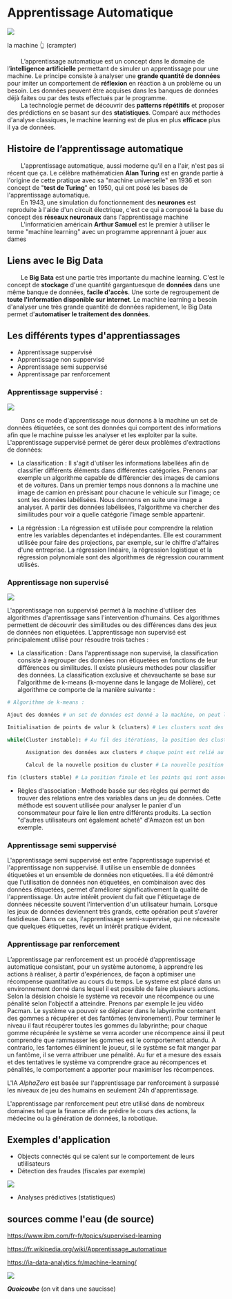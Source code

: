    # Apprentissage Automatique
![](https://i.makeagif.com/media/10-01-2022/2R4KL8.gif)

la machine 👆 (crampter)

&nbsp;&nbsp;&nbsp;&nbsp;&nbsp;&nbsp;&nbsp;&nbsp;L’apprentissage automatique est un concept dans le domaine de l’**intelligence artificielle** permettant de simuler un apprentissage pour une machine. Le principe consiste à analyser une **grande quantité de données** pour imiter un comportement de **réflexion** en réaction à un problème ou un besoin. Les données peuvent être acquises dans les banques de données déjà faites ou par des tests effectués par le programme.  
&nbsp;&nbsp;&nbsp;&nbsp;&nbsp;&nbsp;&nbsp;&nbsp;La technologie permet de découvrir des **patterns répétitifs** et proposer des prédictions en se basant sur des **statistiques**. Comparé aux méthodes d'analyse classiques, le machine learning est de plus en plus **efficace** plus il ya de données.

## Histoire de l’apprentissage automatique

&nbsp;&nbsp;&nbsp;&nbsp;&nbsp;&nbsp;&nbsp;&nbsp;L'apprentissage automatique, aussi moderne qu'il en a l'air, n'est pas si récent que ça. Le célèbre mathématicien **Alan Turing** est en grande partie à l'origine de cette pratique avec sa "machine universelle" en 1936 et son concept de "**test de Turing**" en 1950, qui ont posé les bases de l'apprentissage automatique.  
&nbsp;&nbsp;&nbsp;&nbsp;&nbsp;&nbsp;&nbsp;&nbsp;En 1943, une simulation du fonctionnement des **neurones** est reproduite à l'aide d'un circuit électrique, c'est ce qui a composé la base du concept des **réseaux neuronaux** dans l'apprentissage machine  
&nbsp;&nbsp;&nbsp;&nbsp;&nbsp;&nbsp;&nbsp;&nbsp;L'informaticien américain **Arthur Samuel** est le premier à utiliser le terme "machine learning" avec un programme apprennant à jouer aux dames

## Liens avec le Big Data
&nbsp;&nbsp;&nbsp;&nbsp;&nbsp;&nbsp;&nbsp;&nbsp;Le **Big Bata** est une partie très importante du machine learning. C'est le concept de **stockage** d'une quantité gargantuesque de **données** dans une même banque de données, **facile d'accès**. Une sorte de regroupement de **toute l'information disponible sur internet**.
Le machine learning a besoin d'analyser une très grande quantité de données rapidement, le Big Data permet d'**automatiser le traitement des données**.

## Les différents types d'apprentiassages

- Apprentissage suppervisé
- Apprentissage non suppervisé
- Apprentissage semi suppervisé
- Apprentissage par renforcement

### Apprentissage suppervisé :
![](https://cdn.discordapp.com/attachments/1031448426442932245/1172475323015778314/sageyonce.gif?ex=656073bc&is=654dfebc&hm=bdfc3fd256db964e8c2b5a5b0cc1c780a55c20c6a2a50fdcaee050efb5fee00d&)


&nbsp;&nbsp;&nbsp;&nbsp;&nbsp;&nbsp;&nbsp;&nbsp;Dans ce mode d'apprentissage nous donnons à la machine un set de données étiquetées, ce sont des données qui comportent des informations afin que le machine puisse les analyser et les exploiter par la suite. L'apprentissage suppervisé permet de gérer deux problèmes d'extractions de données:
- La classification : Il s'agit d'utilser les informations labellées afin de classifier différents éléments dans différentes catégories. Prenons par exemple un algorithme capable de différencier des images de camions et de voitures. Dans un premier temps nous donnons a la machine une image de camion en présisant pour chacune le vehicule sur l'image; ce sont les données labélisées. Nous donnons en suite une image a analyser. A partir des données labélisées, l'algorithme va chercher des similitudes pour voir a quelle catégorie l'image semble appartenir.

- La régréssion : La régression est utilisée pour comprendre la relation entre les variables dépendantes et indépendantes. Elle est couramment utilisée pour faire des projections, par exemple, sur le chiffre d'affaires d'une entreprise. La régression linéaire, la régression logistique et la régression polynomiale sont des algorithmes de régression couramment utilisés.

### Apprentissage non supervisé
![](https://cdn.discordapp.com/attachments/962004101552545852/1175025667763621939/old-man-working-david.gif?ex=6569baee&is=655745ee&hm=9ce52a67f57ec4e43151d4a4030f69be936b7d312a22fc7e970c4a797054b8e9&)

L'apprentissage non suppervisé permet à la machine d'utiliser des algorithmes d'aprentissage sans l'intervention d'humains. Ces algorithmes permettent de découvrir des similitudes ou des différences dans des jeux de données non etiquetées. L'apprentissage non supervisé est principalement utilisé pour résoudre trois taches :

- La classification : Dans l'apprentissage non supervisé, la classification consiste à regrouper des données non étiquetées en fonctions de leur différences ou similitudes. Il existe plusieurs methodes pour classifier des données. La classification exclusive et chevauchante se base sur l'algorithme de k-means (k-moyenne dans le langage de Molière), cet algorithme ce comporte de la manière suivante :

```python
# Algorithme de k-means :

Ajout des données # un set de données est donné a la machine, on peut les visualiser comme un groupe de points sur un plan.

Initialisation de points de valur k (clusters) # Les clusters sont des points de référence placés aléatoirement ou grâce à une estimation des données.

while(Cluster instable): # Au fil des itérations, la position des cluster va devenir de plus en plus précise.
   
      Assignation des données aux clusters # chaque point est relié au cluster le plus proche.

      Calcul de la nouvelle position du cluster # La nouvelle position est égale à la moyenne des points.

fin (clusters stable) # La position finale et les points qui sont associés aux clusters représentent les données de sortie.

```
- Règles d'association : Methode basée sur des règles qui permet de trouver des relations entre des variables dans un jeu de données. Cette méthode est souvent utilisée pour analyser le panier d'un consommateur pour faire le lien entre différents produits. La section "d'autres utilisateurs ont également acheté" d'Amazon est un bon exemple.

### Apprentissage semi suppervisé

L'apprentissage semi suppervisé est entre l'apprentissage supervisé et l'apprentissage non suppervisé. Il utilise un ensemble de données étiquetées et un ensemble de données non etiquetées. Il a été démontré que l'utilisation de données non étiquetées, en combinaison avec des données étiquetées, permet d'améliorer significativement la qualité de l'apprentissage. Un autre intérêt provient du fait que l'étiquetage de données nécessite souvent l'intervention d'un utilisateur humain. Lorsque les jeux de données deviennent très grands, cette opération peut s'avérer fastidieuse. Dans ce cas, l'apprentissage semi-supervisé, qui ne nécessite que quelques étiquettes, revêt un intérêt pratique évident.

### Apprentissage par renforcement

L’apprentissage par renforcement est un procédé d’apprentissage automatique consistant, pour un système autonome, à apprendre les actions à réaliser, à partir d'expériences, de façon à optimiser une récompense quantitative au cours du temps.
Le systeme est placé dans un environnement donné dans lequel il est possible de faire plusieurs actions. Selon la désision choisie le système va recevoir une récompence ou une pénalité selon l'objectif a atteindre. Prenons par exemple le jeu vidéo Pacman. Le système va pouvoir se déplacer dans le labyrinthe contenant des gommes a récupérer et des fantômes (environement). Pour terminer le niveau il faut récupérer toutes les gommes du labyrinthe; pour chaque gomme récupérée le système se verra acorder une récompence ainsi il peut comprendre que rammasser les gommes est le comportement attendu. A contrario, les fantomes éliminent le joueur, si le système se fait manger par un fantôme, il se verra attribuer une pénalité. Au fur et a mesure des essais et des tentatives le système va comprendre grace au récompences et pénalités, le comportement a apporter pour maximiser les récompences.

L'IA *AlphaZero* est basée sur l'apprentissage par renforcement à surpassé les niveaux de jeu des humains en seulement 24h d'apprentissage.


L'apprentissage par renforcement peut etre utilisé dans de nombreux domaines tel que la finance afin de prédire le cours des actions, la médecine ou la génération de données, la robotique.
## Exemples d'application

- Objects connectés qui se calent sur le comportement de leurs utlilisateurs
- Détection des fraudes (fiscales par exemple)

![](https://cdn.discordapp.com/attachments/962004101552545852/1175029169747406909/danse-dance.gif)

- Analyses prédictives (statistiques)

## sources comme l'eau (de source)

https://www.ibm.com/fr-fr/topics/supervised-learning

https://fr.wikipedia.org/wiki/Apprentissage_automatique

https://ia-data-analytics.fr/machine-learning/



![](https://media.discordapp.net/attachments/1148600908373053492/1153687794774966323/1142868524419780768.gif)

***Quoicoube*** (on vit dans une saucisse)


